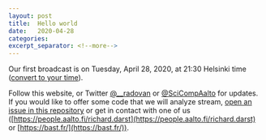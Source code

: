 ```yaml
---
layout: post
title:  Hello world
date:   2020-04-28
categories:
excerpt_separator: <!--more-->
---
```


Our first broadcast is on Tuesday, April 28, 2020, at 21:30 Helsinki
time ([convert to your time](/time/)).

<!--more-->

Follow this website, or Twitter
[@\_\_radovan](https://twitter.com/__radovan) or
[@SciCompAalto](https://twitter.com/SciCompAalto) for updates.  If you
would like to offer some code that we will analyze stream,
[open an issue in this repository](https://github.com/ResearchSoftwareHour/rsh-notes/issues)
or get in contact with one of us
([https://people.aalto.fi/richard.darst](https://people.aalto.fi/richard.darst) or [https://bast.fr/](https://bast.fr/)).
